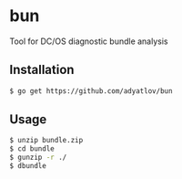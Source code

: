 # bun

Tool for DC/OS diagnostic bundle analysis

## Installation

```bash
$ go get https://github.com/adyatlov/bun
```

## Usage

```bash
$ unzip bundle.zip
$ cd bundle
$ gunzip -r ./
$ dbundle
```
